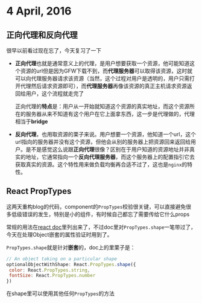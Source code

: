 # 4 April, 2016

## 正向代理和反向代理

很早以前看过现在忘了，今天复习了一下

- **正向代理**也就是通常意义上的代理，是用户想要获取一个资源，他可能知道这个资源的url但是因为GFW下载不到，而**代理服务器**可以取得该资源，这时就可以向代理服务器请求该资源（当然，这个过程对用户是透明的，用户只需打开代理然后请求资源即可），而**代理服务器**再像该资源的真正主机请求资源返回给用户，这个流程就走完了

	正向代理的**特点**是：用户从一开始就知道这个资源的真实地址，而这个资源所在的服务器从来不知道有这个用户在它上面拿东西，这一步是代理做的，代理相当于**bridge**

- **反向代理**，也用取资源的栗子来说。用户想要一个资源，他知道一个url，这个url指向的服务器并没有这个资源，但他会从别的服务器上把资源回来返回给用户。是不是感觉这么说跟**正向代理**很像？区别在于用户知道的资源地址并非真实的地址，它通常指向一个**反向代理服务器**，而这个服务器上的配置指引它去获取真实的资源。这个特性用来做负载均衡再合适不过了，这也是`nginx`的特性。

## React PropTypes

这两天重构blog的代码，component的`PropTypes`校验很关键，可以直接避免很多低级错误的发生，特别是小的组件，有时候自己都忘了需要传给它什么props

常规的用法在[react doc](http://facebook.github.io/react/docs/reusable-components.html)里列出来了，不过doc里对`PropTypes.shape`一笔带过了，今天在处理Object嵌套的属性验证时用到了。

`PropTypes.shape`就是针对**嵌套**的，doc上的里栗子是：

 ```js
// An object taking on a particular shape
optionalObjectWithShape: React.PropTypes.shape({
  color: React.PropTypes.string,
  fontSize: React.PropTypes.number
})
```

在shape里可以使用其他任何`PropTypes`的方法
